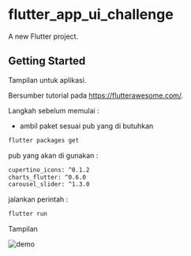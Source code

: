 # flutter_app_ui_challenge

A new Flutter project.

## Getting Started

Tampilan untuk aplikasi.

Bersumber tutorial pada https://flutterawesome.com/.

Langkah sebelum memulai :
- ambil paket sesuai pub yang di butuhkan
```bash
flutter packages get
```

pub yang akan di gunakan :
```bash
cupertino_icons: ^0.1.2
charts_flutter: ^0.6.0
carousel_slider: ^1.3.0
```

jalankan perintah :
```bash
flutter run
```

Tampilan

![demo](https://github.com/maulana20/flutter-app-ui-challenge/blob/master/demo.gif)
